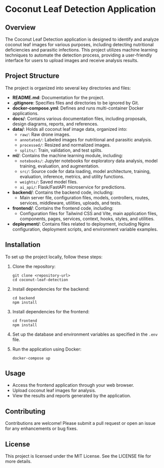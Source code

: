 # Coconut Leaf Detection Application

## Overview
The Coconut Leaf Detection application is designed to identify and analyze coconut leaf images for various purposes, including detecting nutritional deficiencies and parasitic infections. This project utilizes machine learning techniques to automate the detection process, providing a user-friendly interface for users to upload images and receive analysis results.

## Project Structure
The project is organized into several key directories and files:

- **README.md**: Documentation for the project.
- **.gitignore**: Specifies files and directories to be ignored by Git.
- **docker-compose.yml**: Defines and runs multi-container Docker applications.
- **docs/**: Contains various documentation files, including proposals, design diagrams, reports, and references.
- **data/**: Holds all coconut leaf image data, organized into:
  - `raw/`: Raw drone images.
  - `annotated/`: Labeled images for nutritional and parasitic analysis.
  - `processed/`: Resized and normalized images.
  - `splits/`: Train, validation, and test splits.
- **ml/**: Contains the machine learning module, including:
  - `notebooks/`: Jupyter notebooks for exploratory data analysis, model training, evaluation, and augmentation.
  - `src/`: Source code for data loading, model architecture, training, evaluation, inference, metrics, and utility functions.
  - `weights/`: Saved model files.
  - `ai_api/`: Flask/FastAPI microservice for predictions.
- **backend/**: Contains the backend code, including:
  - Main server file, configuration files, models, controllers, routes, services, middleware, utilities, uploads, and tests.
- **frontend/**: Contains the frontend code, including:
  - Configuration files for Tailwind CSS and Vite, main application files, components, pages, services, context, hooks, styles, and utilities.
- **deployment/**: Contains files related to deployment, including Nginx configuration, deployment scripts, and environment variable examples.

## Installation
To set up the project locally, follow these steps:

1. Clone the repository:
   ```
   git clone <repository-url>
   cd coconut-leaf-detection
   ```

2. Install dependencies for the backend:
   ```
   cd backend
   npm install
   ```

3. Install dependencies for the frontend:
   ```
   cd frontend
   npm install
   ```

4. Set up the database and environment variables as specified in the `.env` file.

5. Run the application using Docker:
   ```
   docker-compose up
   ```

## Usage
- Access the frontend application through your web browser.
- Upload coconut leaf images for analysis.
- View the results and reports generated by the application.

## Contributing
Contributions are welcome! Please submit a pull request or open an issue for any enhancements or bug fixes.

## License
This project is licensed under the MIT License. See the LICENSE file for more details.